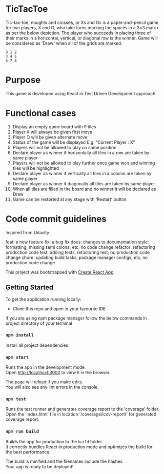# TicTacToe

Tic-tac-toe, noughts and crosses, or Xs and Os is a paper-and-pencil game for two players, X and O, who take turns marking the spaces in a 3×3 matrix as per the below depiction. The player who succeeds in placing three of their marks in a horizontal, vertical, or diagonal row is the winner. Game will be considered as 'Draw' when all of the grids are marked.

```
0 1 2
3 4 5
6 7 8
```
# Purpose

This game is developed using React in Test Driven Development approach.

# Functional cases

1)	Display an empty game board with 9 tiles
2)	Player X will always be given first move
3)	Player O will be given alternate move
4)	Status of the game will be displayed E.g. “Current Player : X”
5)	Players will not be allowed to play on same position
6)	Declare player as winner if horizontally all tiles in a row are taken by same player
7)	Players will not be allowed to play further once game won and winning tiles will be highlighted
8)	Declare player as winner if vertically all tiles in a column are taken by same player
9)	Declare player as winner if diagonally all tiles are taken by same player 
10)	When all tiles are filled in the board and no winner it will be declared as Draw
11)	Game can be restarted at any stage with ‘Restart’ button


# Code commit guidelines

Inspired from Udacity

feat: a new feature
fix: a bug fix
docs: changes to documentation
style: formatting, missing semi colons, etc; no code change
refactor: refactoring production code
test: adding tests, refactoring test; no production code change
chore: updating build tasks, package manager configs, etc; no production code change

This project was bootstrapped with [Create React App](https://github.com/facebook/create-react-app).

## Getting Started

To get the application running locally:

-   Clone this repo and open in your favourite IDE

If you are using npm package manager follow the below commands in project directory of your terminal

### `npm install`

Install all project dependencies

### `npm start`

Runs the app in the development mode.<br />
Open [http://localhost:3000](http://localhost:3000) to view it in the browser.

The page will reload if you make edits.<br />
You will also see any lint errors in the console.

### `npm test`

Runs the test runner and generates coverage report to the 'coverage' folder.
Open the 'index.html' file in location '/coverage/lcov-report/' for generated coverage report.

### `npm run build`

Builds the app for production to the `build` folder.<br />
It correctly bundles React in production mode and optimizes the build for the best performance.

The build is minified and the filenames include the hashes.<br />
Your app is ready to be deployed!